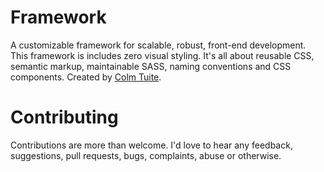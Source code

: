 Framework
=========

A customizable framework for scalable, robust, front-end development. This framework is includes zero visual styling. It's all about reusable CSS, semantic markup, maintainable SASS, naming conventions and CSS components. Created by <a href="http://www.twitter.com/colmtuite" target="_blank">Colm Tuite</a>.

Contributing
============

Contributions are more than welcome. I'd love to hear any feedback, suggestions, pull requests, bugs, complaints, abuse or otherwise.
